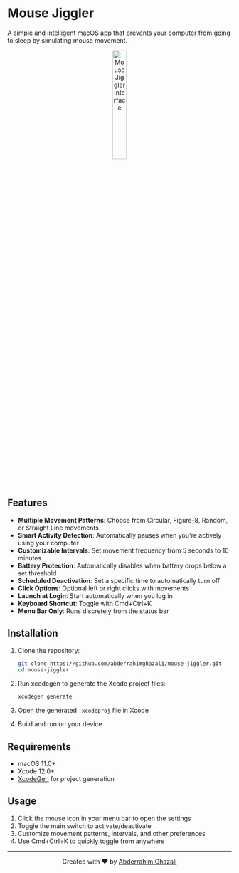 # Mouse Jiggler

A simple and intelligent macOS app that prevents your computer from going to sleep by simulating mouse movement.

<div align="center">
<img src="https://i.imgur.com/4IyAVsB.png" alt="Mouse Jiggler Interface" width="25%">
</div>

## Features

- **Multiple Movement Patterns**: Choose from Circular, Figure-8, Random, or Straight Line movements
- **Smart Activity Detection**: Automatically pauses when you're actively using your computer
- **Customizable Intervals**: Set movement frequency from 5 seconds to 10 minutes
- **Battery Protection**: Automatically disables when battery drops below a set threshold
- **Scheduled Deactivation**: Set a specific time to automatically turn off
- **Click Options**: Optional left or right clicks with movements
- **Launch at Login**: Start automatically when you log in
- **Keyboard Shortcut**: Toggle with Cmd+Ctrl+K
- **Menu Bar Only**: Runs discretely from the status bar

## Installation

1. Clone the repository:
   ```bash
   git clone https://github.com/abderrahimghazali/mouse-jiggler.git
   cd mouse-jiggler
   ```

2. Run xcodegen to generate the Xcode project files:
   ```bash
   xcodegen generate
   ```

3. Open the generated `.xcodeproj` file in Xcode

4. Build and run on your device

## Requirements

- macOS 11.0+
- Xcode 12.0+
- [XcodeGen](https://github.com/yonaskolb/XcodeGen) for project generation

## Usage

1. Click the mouse icon in your menu bar to open the settings
2. Toggle the main switch to activate/deactivate
3. Customize movement patterns, intervals, and other preferences
4. Use Cmd+Ctrl+K to quickly toggle from anywhere

---

<div align="center">
Created with ❤️ by <a href="https://github.com/abderrahimghazali">Abderrahim Ghazali</a>
</div>